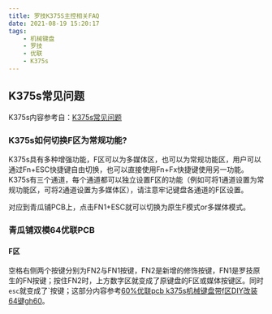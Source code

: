 ```yaml
---
title: 罗技K375S主控相关FAQ
date: 2021-08-19 15:20:17
tags:
    - 机械键盘
    - 罗技
    - 优联
    - K375s
---
```


## K375s常见问题

K375s内容参考自：[K375s常见问题][1]
<!-- more -->

### K375s如何切换F区为常规功能?

K375s具有多种增强功能，F区可以为多媒体区，也可以为常规功能区，用户可以通过Fn+ESC快捷键自由切换，也可以直接使用Fn+Fx快捷键使用另一功能。K375s有三个通道，每个通道都可以独立设置F区的功能（例如可将1通道设置为常规功能区，可将2通道设置为多媒体区），请注意牢记键盘各通道的F区设置。

对应到青瓜铺PCB上，点击FN1+ESC就可以切换为原生F模式or多媒体模式。

### 青瓜铺双模64优联PCB

#### F区

空格右侧两个按键分别为FN2与FN1按键，FN2是新增的修饰按键，FN1是罗技原生的FN按键；按住FN2时，上方数字区就变成了原键盘的F区或媒体按键区。同时`esc`就变成了`按键；这部分内容参考[60%优联pcb k375s机械键盘带f区DIY改装64键gh60][2]。

[1]: https://cmmk.oome.net/unifying/ic_k375s_faq/
[2]: https://item.taobao.com/item.htm?spm=a1z10.1-c-s.w137644-22407201769.26.39238923Z1R0y4&id=616166061058
